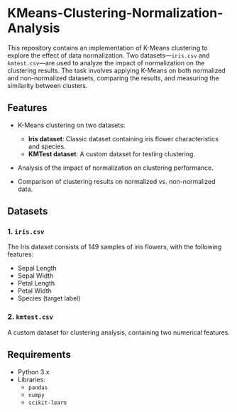 # KMeans-Clustering-Normalization-Analysis
This repository contains an implementation of K-Means clustering to explore the effect of data normalization. Two datasets—`iris.csv` and `kmtest.csv`—are used to analyze the impact of normalization on the clustering results. The task involves applying K-Means on both normalized and non-normalized datasets, comparing the results, and measuring the similarity between clusters.

## Features

- K-Means clustering on two datasets:
  - **Iris dataset**: Classic dataset containing iris flower characteristics and species.
  - **KMTest dataset**: A custom dataset for testing clustering.
  
- Analysis of the impact of normalization on clustering performance.
- Comparison of clustering results on normalized vs. non-normalized data.

## Datasets

### 1. `iris.csv`
The Iris dataset consists of 149 samples of iris flowers, with the following features:
- Sepal Length
- Sepal Width
- Petal Length
- Petal Width
- Species (target label)

### 2. `kmtest.csv`
A custom dataset for clustering analysis, containing two numerical features.

## Requirements

- Python 3.x
- Libraries:
  - `pandas`
  - `numpy`
  - `scikit-learn`
